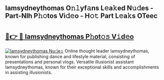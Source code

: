 ## Iamsydneythomas O𝚗𝚕yf𝚊ns L𝚎a𝚔ed N𝚞𝚍es - Part-NIh P𝚑𝚘tos Vi𝚍𝚎o - H𝚘𝚝 Part L𝚎a𝚔s OTeec

# <h2><a href="http://kf7t52d.oniu.top/?m=Iamsydneythomas">🔗👉 🔴 Iamsydneythomas P𝚑ot𝚘𝚜 V𝚒d𝚎o</a></h2>

[![Iamsydneythomas Nu𝚍e𝚜](https://i.imgur.com/0qMVB7G.gif)](http://kf7t52d.oniu.top/?m=Iamsydneythomas)
Online thought leader Iamsydneythomas, known for publishing dance and lifestyle material, consisting of presentations and personal vlogs. Versatile illusionist assistant Iamsydneythomas, known for their exceptional skills and accomplishments in assisting illusionists.  
